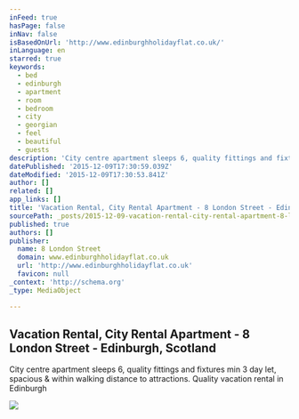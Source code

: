 ```yaml
---
inFeed: true
hasPage: false
inNav: false
isBasedOnUrl: 'http://www.edinburghholidayflat.co.uk/'
inLanguage: en
starred: true
keywords:
  - bed
  - edinburgh
  - apartment
  - room
  - bedroom
  - city
  - georgian
  - feel
  - beautiful
  - guests
description: 'City centre apartment sleeps 6, quality fittings and fixtures min 3 day let, spacious & within walking distance to attractions. Quality vacation rental in Edinburgh'
datePublished: '2015-12-09T17:30:59.039Z'
dateModified: '2015-12-09T17:30:53.841Z'
author: []
related: []
app_links: []
title: 'Vacation Rental, City Rental Apartment - 8 London Street - Edinburgh, Edinburgh'
sourcePath: _posts/2015-12-09-vacation-rental-city-rental-apartment-8-london-street-e.md
published: true
authors: []
publisher:
  name: 8 London Street
  domain: www.edinburghholidayflat.co.uk
  url: 'http://www.edinburghholidayflat.co.uk'
  favicon: null
_context: 'http://schema.org'
_type: MediaObject

---
```

<article style=""><h1>Vacation Rental, City Rental Apartment - 8 London Street - Edinburgh, Scotland</h1><p>City centre apartment sleeps 6, quality fittings and fixtures min 3 day let, spacious &amp; within walking distance to attractions. Quality vacation rental in Edinburgh</p><img src="https://s3-us-west-2.amazonaws.com/the-grid-img/p/eef9c05ca63ca9736cf7cd75780f9d55202ee477.jpg" /></article>